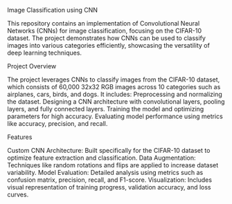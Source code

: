 Image Classification using CNN

 This repository contains an implementation of Convolutional Neural Networks (CNNs) for image classification, focusing on the CIFAR-10 dataset. The project demonstrates how CNNs can be used to classify images into 
 various categories efficiently, showcasing the versatility of deep learning techniques.

Project Overview

 The project leverages CNNs to classify images from the CIFAR-10 dataset, which consists of 60,000 32x32 RGB images across 10 categories such as airplanes, cars, birds, and dogs. It includes:
 Preprocessing and normalizing the dataset.
 Designing a CNN architecture with convolutional layers, pooling layers, and fully connected layers.
 Training the model and optimizing parameters for high accuracy.
 Evaluating model performance using metrics like accuracy, precision, and recall.

Features

 Custom CNN Architecture: Built specifically for the CIFAR-10 dataset to optimize feature extraction and classification.
 Data Augmentation: Techniques like random rotations and flips are applied to increase dataset variability.
 Model Evaluation: Detailed analysis using metrics such as confusion matrix, precision, recall, and F1-score.
 Visualization: Includes visual representation of training progress, validation accuracy, and loss curves.
